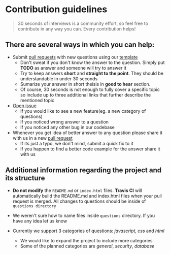 # Contribution guidelines

> 30 seconds of interviews is a community effort, so feel free to contribute in any way you can. Every contribution helps!

## There are several ways in which you can help:

* Submit [pull requests](https://github.com/fejes713/30-seconds-of-interviews/pulls) with new questions using our [template](https://github.com/fejes713/30-seconds-of-interviews/blob/master/question-template.md)
  * Don't sweat if you don't know the answer to the question. Simply put **TODO** as answer and someone will try to answer it
  * Try to keep answers **short** and **straight to the point**. They should be understandable in under 30 seconds
  * Sumarize your answer in short theisis in **good to hear** section.
  * Of course, 30 seconds is not enough to fully cover a specific topic so include up to three additional links that further describe the mentioned topic
* [Open issue](https://github.com/fejes713/30-seconds-of-interviews/issues/new)
  * If you would like to see a new feature(eg. a new category of questions)
  * If you noticed wrong answer to a question
  * If you noticed any other bug in our codebase
* Whenever you get idea of better answer to any question please share it with us in a new [pull request](https://github.com/fejes713/30-seconds-of-interviews/pulls)
  * If its just a typo, we don't mind, submit a quick fix to it
  * If you happen to find a better code example for the answer share it with us

## Additional information regarding the project and its structure

* **Do not modify** the `README.md` or `index.html` files. **Travis CI** will automatically build the README.md and index.html files when your pull request is merged. All changes to questions should be inside of `questions directory`

* We weren't sure how to name files inside `questions` directory. If you have any idea let us know

* Currently we support 3 categories of questions: _javascript_, _css_ and _html_
  * We would like to expand the project to include more categories
  * Some of the planned categories are _general_, _security_, _database_
